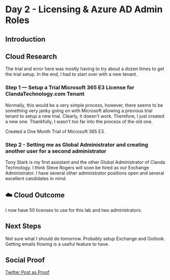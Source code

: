 

# Day 2 - Licensing & Azure AD Admin Roles

## Introduction




## Cloud Research


The trial and error here was mostly having to try about a dozen times to get the trial setup.  In the end, I had to start over with a new tenant. 


### Step 1 — Setup a Trial Microsoft 365 E3 License for ClandaTechnology.com Tenant

Normally, this would be a very simple process, however, there seems to be something very janky going on with Microsoft allowing a previous trial tenant to setup a new trial.  Clearly, it doesn't work.  Therefore, I just created a new one.  Thankfully, I wasn't too far into the process of the old one. 

Created a One Month Trial of Microsoft 365 E3. 

### Step 2 - Setting me as Global Administrator and creating another user for a second administrator

Tony Stark is my first assistant and the other Global Administrator of Clanda Technology.  I think Steve Rogers will soon be hired as our Exchange Administrator.  I have several other administrator positions open and several excellent candidates in mind. 


## ☁️ Cloud Outcome

I now have 50 licenses to use for this lab and two administrators. 

## Next Steps

Not sure what I should do tomorrow.  Probably setup Exchange and Outlook.  Getting emails flowing is a useful feature to have. 

## Social Proof



[Twitter Post as Proof](https://twitter.com/SemperDiscens02/status/1531011672269369344)
